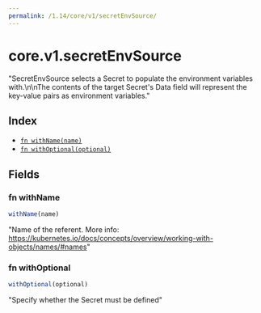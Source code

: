 ```yaml
---
permalink: /1.14/core/v1/secretEnvSource/
---
```


# core.v1.secretEnvSource

"SecretEnvSource selects a Secret to populate the environment variables with.\n\nThe contents of the target Secret's Data field will represent the key-value pairs as environment variables."

## Index

* [`fn withName(name)`](#fn-withname)
* [`fn withOptional(optional)`](#fn-withoptional)

## Fields

### fn withName

```ts
withName(name)
```

"Name of the referent. More info: https://kubernetes.io/docs/concepts/overview/working-with-objects/names/#names"

### fn withOptional

```ts
withOptional(optional)
```

"Specify whether the Secret must be defined"
